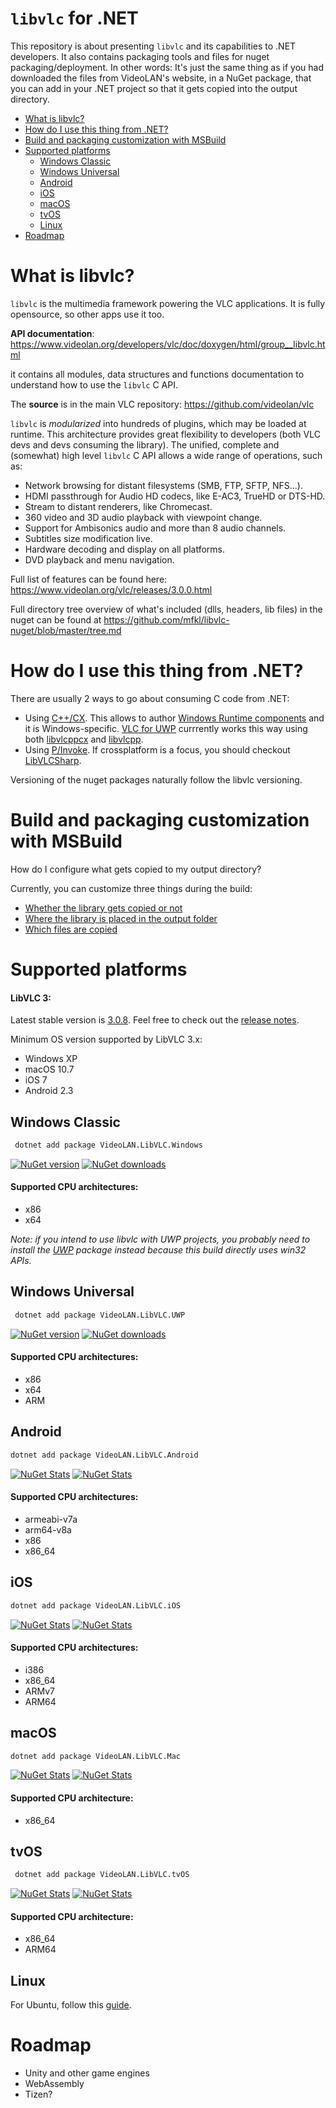 # `libvlc` for .NET

This repository is about presenting `libvlc` and its capabilities to .NET developers.
It also contains packaging tools and files for nuget packaging/deployment.
In other words: It's just the same thing as if you had downloaded the files from VideoLAN's website, in a NuGet package,
that you can add in your .NET project so that it gets copied into the output directory.

- [What is libvlc?](#What-is-libvlc)
- [How do I use this thing from .NET?](#How-do-I-use-this-thing-from-.NET)
- [Build and packaging customization with MSBuild](#Build-and-packaging-customization-with-MSBuild)
- [Supported platforms](#Supported-platforms)
  - [Windows Classic](#windows-classic)
  - [Windows Universal](#windows-universal)
  - [Android](#android)
  - [iOS](#iOS)
  - [macOS](#macOS)
  - [tvOS](#tvOS)
  - [Linux](#linux)
- [Roadmap](#roadmap)

# What is libvlc?

`libvlc` is the multimedia framework powering the VLC applications. It is fully opensource, so other apps use it too.

**API documentation**: https://www.videolan.org/developers/vlc/doc/doxygen/html/group__libvlc.html

it contains all modules, data structures and functions documentation to understand how to use the `libvlc` C API.

The **source** is in the main VLC repository: https://github.com/videolan/vlc

`libvlc` is *modularized* into hundreds of plugins, which may be loaded at runtime. This architecture provides great flexibility to developers (both VLC devs and devs consuming the library). The unified, complete and (somewhat) high level `libvlc` C API allows a wide range of operations, such as:
- Network browsing for distant filesystems (SMB, FTP, SFTP, NFS...).
- HDMI passthrough for Audio HD codecs, like E-AC3, TrueHD or DTS-HD.
- Stream to distant renderers, like Chromecast.
- 360 video and 3D audio playback with viewpoint change.
- Support for Ambisonics audio and more than 8 audio channels.
- Subtitles size modification live.
- Hardware decoding and display on all platforms.
- DVD playback and menu navigation.

Full list of features can be found here: https://www.videolan.org/vlc/releases/3.0.0.html

Full directory tree overview of what's included (dlls, headers, lib files) in the nuget can be found at https://github.com/mfkl/libvlc-nuget/blob/master/tree.md

# How do I use this thing from .NET?

There are usually 2 ways to go about consuming C code from .NET:
- Using [C++/CX](https://docs.microsoft.com/en-us/cpp/cppcx/visual-c-language-reference-c-cx). This allows to author [Windows Runtime components](https://docs.microsoft.com/en-us/cpp/windows/windows-runtime-cpp-template-library-wrl) and it is Windows-specific. [VLC for UWP](https://code.videolan.org/videolan/vlc-winrt) currrently works this way using both [libvlcppcx](https://github.com/kakone/libVLCX) and [libvlcpp](https://code.videolan.org/videolan/libvlcpp).
- Using [P/Invoke](http://www.mono-project.com/docs/advanced/pinvoke/). If crossplatform is a focus, you should checkout [LibVLCSharp](https://github.com/videolan/libvlcsharp).

Versioning of the nuget packages naturally follow the libvlc versioning.

# Build and packaging customization with MSBuild

How do I configure what gets copied to my output directory?

Currently, you can customize three things during the build:

- [Whether the library gets copied or not](library-copy-enabling.md)
- [Where the library is placed in the output folder](files-location-selection.md)
- [Which files are copied](cherry-picking.md)

# Supported platforms

#### LibVLC 3:

Latest stable version is [3.0.8](https://github.com/videolan/vlc-3.0/releases/tag/3.0.8). Feel free to check out the [release notes](https://github.com/videolan/vlc-3.0/blob/master/NEWS).

Minimum OS version supported by LibVLC 3.x:

- Windows XP
- macOS 10.7
- iOS 7
- Android 2.3

## Windows Classic

```cmd
 dotnet add package VideoLAN.LibVLC.Windows
```

[![NuGet version](https://img.shields.io/nuget/v/VideoLAN.LibVLC.Windows.svg)](https://www.nuget.org/packages/VideoLAN.LibVLC.Windows)
[![NuGet downloads](https://img.shields.io/nuget/dt/VideoLAN.LibVLC.Windows.svg)](https://www.nuget.org/packages/VideoLAN.LibVLC.Windows)

#### Supported CPU architectures:

- x86
- x64

*Note: if you intend to use libvlc with UWP projects, you probably need to install the [UWP](#windows-universal) package instead because this build directly uses win32 APIs.*

## Windows Universal

```cmd
 dotnet add package VideoLAN.LibVLC.UWP
```

[![NuGet version](https://img.shields.io/nuget/v/VideoLAN.LibVLC.UWP.svg)](https://www.nuget.org/packages/VideoLAN.LibVLC.UWP)
[![NuGet downloads](https://img.shields.io/nuget/dt/VideoLAN.LibVLC.UWP.svg)](https://www.nuget.org/packages/VideoLAN.LibVLC.UWP)

#### Supported CPU architectures:

- x86
- x64
- ARM

## Android

```cmd
dotnet add package VideoLAN.LibVLC.Android
```

[![NuGet Stats](https://img.shields.io/nuget/v/VideoLAN.LibVLC.Android.svg)](https://www.nuget.org/packages/VideoLAN.LibVLC.Android)
[![NuGet Stats](https://img.shields.io/nuget/dt/VideoLAN.LibVLC.Android.svg)](https://www.nuget.org/packages/VideoLAN.LibVLC.Android)

#### Supported CPU architectures:

- armeabi-v7a
- arm64-v8a
- x86
- x86_64

## iOS

```cmd
dotnet add package VideoLAN.LibVLC.iOS
```

[![NuGet Stats](https://img.shields.io/nuget/v/VideoLAN.LibVLC.iOS.svg)](https://www.nuget.org/packages/VideoLAN.LibVLC.iOS)
[![NuGet Stats](https://img.shields.io/nuget/dt/VideoLAN.LibVLC.iOS.svg)](https://www.nuget.org/packages/VideoLAN.LibVLC.iOS)

#### Supported CPU architectures:

- i386
- x86_64
- ARMv7
- ARM64

## macOS

```cmd
dotnet add package VideoLAN.LibVLC.Mac
```

[![NuGet Stats](https://img.shields.io/nuget/v/VideoLAN.LibVLC.Mac.svg)](https://www.nuget.org/packages/VideoLAN.LibVLC.Mac)
[![NuGet Stats](https://img.shields.io/nuget/dt/VideoLAN.LibVLC.Mac.svg)](https://www.nuget.org/packages/VideoLAN.LibVLC.Mac)

#### Supported CPU architecture:

- x86_64

## tvOS

```cmd
 dotnet add package VideoLAN.LibVLC.tvOS 
```

[![NuGet Stats](https://img.shields.io/nuget/v/VideoLAN.LibVLC.tvOS.svg)](https://www.nuget.org/packages/VideoLAN.LibVLC.tvOS)
[![NuGet Stats](https://img.shields.io/nuget/dt/VideoLAN.LibVLC.tvOS.svg)](https://www.nuget.org/packages/VideoLAN.LibVLC.tvOS)

#### Supported CPU architecture:

- x86_64
- ARM64

## Linux

For Ubuntu, follow this [guide](https://code.videolan.org/videolan/LibVLCSharp/blob/master/docs/linux-setup.md).

# Roadmap

- Unity and other game engines
- WebAssembly
- Tizen?
